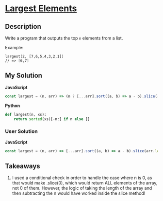 # [Largest Elements](https://www.codewars.com/kata/53d32bea2f2a21f666000256)

## Description

Write a program that outputs the top `n` elements from a list.

Example:

```
largest(2, [7,6,5,4,3,2,1])
// => [6,7]
```

## My Solution

**JavaScript**

```js
const largest = (n, arr) => (n ? [...arr].sort((a, b) => a - b).slice(-n) : []);
```

**Python**

```py
def largest(n, xs):
    return sorted(xs)[-n:] if n else []
```

### User Solution

**JavaScript**

```js
const largest = (n, arr) => [...arr].sort((a, b) => a - b).slice(arr.length - n);
```

## Takeaways

1. I used a conditional check in order to handle the case where n is 0,
   as that would make .slice(0), which would return ALL elements of the array,
   not 0 of them. However, the logic of taking the length of the array and then
   subtracting the n would have worked inside the slice method!

